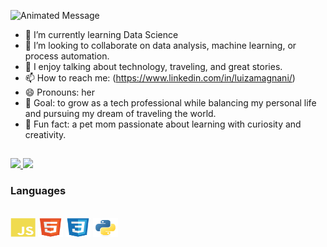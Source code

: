 
![Animated Message](https://readme-typing-svg.herokuapp.com?font=Courier+New&size=30&duration=2000&pause=1000&color=C8A2C8center=true&vCenter=true&width=600&lines=Hi+there!+I'm+Luiza+Magnani.;Welcome+to+my+GitHub+profile.;Let's+collaborate+!+💻)

- 🌱 I’m currently learning Data Science
- 👯 I’m looking to collaborate on data analysis, machine learning, or process automation.
- 💬 I enjoy talking about technology, traveling, and great stories.
- 📫 How to reach me: (https://www.linkedin.com/in/luizamagnani/)
- 😄 Pronouns: her
- 🎯 Goal: to grow as a tech professional while balancing my personal life and pursuing my dream of traveling the world.
- 🐾 Fun fact: a pet mom passionate about learning with curiosity and creativity.
##
<div>
  <a href="https://github.com/lumagnani">
    <img height="180em" src="https://github-readme-stats.vercel.app/api?username=lumagnani&show_icons=true&theme=blueberry&include_all_commits=true&count_private=true&count_private=true"/>
    <img height="180em" src="https://github-readme-stats.vercel.app/api/top-langs/?username=lumagnani&layout=compact&langs_count=16&theme=blueberry&cache_seconds=60"/>
  </a>
</div>


      
### Languages
<div style="display: inline_block"><br>
  <img align="center" alt="Rafa-Js" height="30" width="40" src="https://raw.githubusercontent.com/devicons/devicon/master/icons/javascript/javascript-plain.svg">
  <img align="center" alt="Rafa-Ts" height="30" width="40" src="https://raw.githubusercontent.com/devicons/devicon/master/icons/html5/html5-original.svg">
  <img align="center" alt="Rafa-CSS" height="30" width="40" src="https://raw.githubusercontent.com/devicons/devicon/master/icons/css3/css3-original.svg">
  <img align="center" alt="Rafa-Python" height="30" width="40" src="https://raw.githubusercontent.com/devicons/devicon/master/icons/python/python-original.svg">


